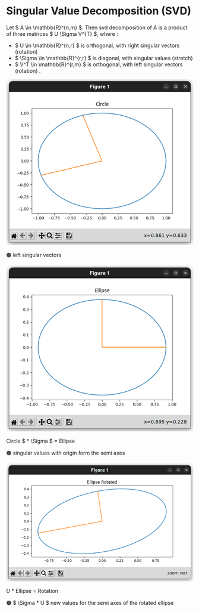 # Singular Value Decomposition (SVD) 

Let 
$ A \in \mathbb{R}^{n,m} $.
Then svd decomposition of _A_ is a product of three matrices 
$ U \Sigma V^{T} $,
where : 
  -  $ U \in \mathbb{R}^{n,r} $ 
     is orthogonal, with right singular vectors (rotation)
  -  $ \Sigma \in \mathbb{R}^{r,r} $ 
     is diagonal, with singular values (stretch)
  -  $ V^T \in \mathbb{R}^{r,m} $
     is orthogonal, with left singular vectors (rotation) .
     
 ![circle](https://github.com/lucianodainic/svd/blob/main/assets/circle.png)
 
 :orange_circle: left singular vectors
 
 ![ellipse](https://github.com/lucianodainic/svd/blob/main/assets/ellipse.png)
 
 Circle
 $ * \Sigma $
 = Ellipse
 
 :orange_circle: 
singular values with origin form the semi axes
 
 ![rotated_ellipse](https://github.com/lucianodainic/svd/blob/main/assets/rotated_ellipse.png)
 
 _U_ * Ellipse = Rotation
 
 :orange_circle: 
 $ \Sigma * U $
 new values for the semi axes of the rotated ellipse 
